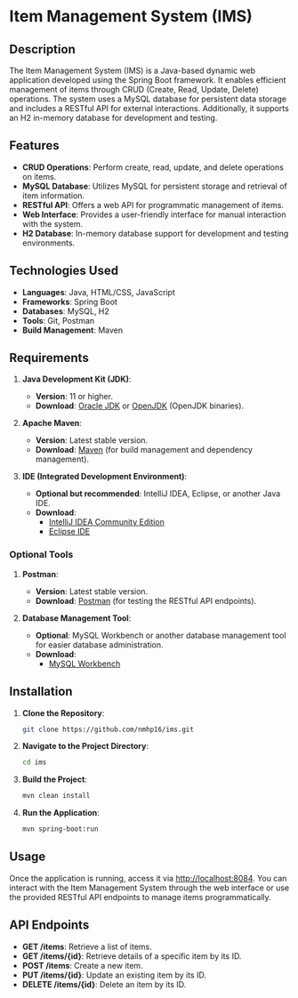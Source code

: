 # Item Management System (IMS)

## Description

The Item Management System (IMS) is a Java-based dynamic web application developed using the Spring Boot framework. It enables efficient management of items through CRUD (Create, Read, Update, Delete) operations. The system uses a MySQL database for persistent data storage and includes a RESTful API for external interactions. Additionally, it supports an H2 in-memory database for development and testing.

## Features

- **CRUD Operations**: Perform create, read, update, and delete operations on items.
- **MySQL Database**: Utilizes MySQL for persistent storage and retrieval of item information.
- **RESTful API**: Offers a web API for programmatic management of items.
- **Web Interface**: Provides a user-friendly interface for manual interaction with the system.
- **H2 Database**: In-memory database support for development and testing environments.

## Technologies Used

- **Languages**: Java, HTML/CSS, JavaScript
- **Frameworks**: Spring Boot
- **Databases**: MySQL, H2
- **Tools**: Git, Postman
- **Build Management**: Maven

## Requirements

1. **Java Development Kit (JDK)**:
   - **Version**: 11 or higher.
   - **Download**: [Oracle JDK](https://www.oracle.com/java/technologies/javase-jdk11-downloads.html) or [OpenJDK](https://adoptium.net/) (OpenJDK binaries).

2. **Apache Maven**:
   - **Version**: Latest stable version.
   - **Download**: [Maven](https://maven.apache.org/download.cgi) (for build management and dependency management).

3. **IDE (Integrated Development Environment)**:
   - **Optional but recommended**: IntelliJ IDEA, Eclipse, or another Java IDE.
   - **Download**:
     - [IntelliJ IDEA Community Edition](https://www.jetbrains.com/idea/download/)
     - [Eclipse IDE](https://www.eclipse.org/downloads/)

### Optional Tools

1. **Postman**:
   - **Version**: Latest stable version.
   - **Download**: [Postman](https://www.postman.com/downloads/) (for testing the RESTful API endpoints).

2. **Database Management Tool**:
   - **Optional**: MySQL Workbench or another database management tool for easier database administration.
   - **Download**: 
     - [MySQL Workbench](https://dev.mysql.com/downloads/workbench/)

## Installation

1. **Clone the Repository**:

    ```bash
    git clone https://github.com/nmhp16/ims.git
    ```

2. **Navigate to the Project Directory**:

    ```bash
    cd ims
    ```

3. **Build the Project**:

    ```bash
    mvn clean install
    ```

4. **Run the Application**:

    ```bash
    mvn spring-boot:run
    ```

## Usage

Once the application is running, access it via [http://localhost:8084](http://localhost:8084). You can interact with the Item Management System through the web interface or use the provided RESTful API endpoints to manage items programmatically.

## API Endpoints

- **GET /items**: Retrieve a list of items.
- **GET /items/{id}**: Retrieve details of a specific item by its ID.
- **POST /items**: Create a new item.
- **PUT /items/{id}**: Update an existing item by its ID.
- **DELETE /items/{id}**: Delete an item by its ID.

